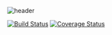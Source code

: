 ![header](https://cloud.githubusercontent.com/assets/6546265/19172467/516e9348-8c22-11e6-852a-6a822e7d8590.png)

[![Build Status](https://travis-ci.org/davidmigloz/go-bees.svg?branch=master)](https://travis-ci.org/davidmigloz/go-bees)
[![Coverage Status](https://coveralls.io/repos/github/davidmigloz/go-bees/badge.svg?branch=master)](https://coveralls.io/github/davidmigloz/go-bees?branch=master)